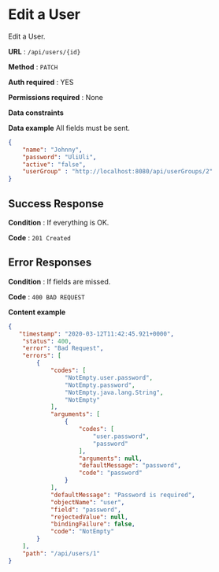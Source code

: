 # Edit a User

Edit a User.

**URL** : `/api/users/{id}`

**Method** : `PATCH`

**Auth required** : YES

**Permissions required** : None

**Data constraints**

**Data example** All fields must be sent.

```json
{
    "name": "Johnny",
    "password": "UliUli",
    "active": "false",
    "userGroup" : "http://localhost:8080/api/userGroups/2"
}
```

## Success Response

**Condition** : If everything is OK.

**Code** : `201 Created`

## Error Responses

**Condition** : If fields are missed.

**Code** : `400 BAD REQUEST`

**Content example**

```json
{
   "timestamp": "2020-03-12T11:42:45.921+0000",
    "status": 400,
    "error": "Bad Request",
    "errors": [
        {
            "codes": [
                "NotEmpty.user.password",
                "NotEmpty.password",
                "NotEmpty.java.lang.String",
                "NotEmpty"
            ],
            "arguments": [
                {
                    "codes": [
                        "user.password",
                        "password"
                    ],
                    "arguments": null,
                    "defaultMessage": "password",
                    "code": "password"
                }
            ],
            "defaultMessage": "Password is required",
            "objectName": "user",
            "field": "password",
            "rejectedValue": null,
            "bindingFailure": false,
            "code": "NotEmpty"
        }
    ],
    "path": "/api/users/1"
}
```
